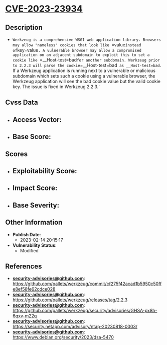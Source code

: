 
# [CVE-2023-23934](https://github.com/pallets/werkzeug/commit/cf275f42acad1b5950c50ffe8ef58fe62cdce028)

## Description

- `Werkzeug is a comprehensive WSGI web application library. Browsers may allow "nameless" cookies that look like `=value` instead of `key=value`. A vulnerable browser may allow a compromised application on an adjacent subdomain to exploit this to set a cookie like `=__Host-test=bad` for another subdomain. Werkzeug prior to 2.2.3 will parse the cookie `=__Host-test=bad` as __Host-test=bad`. If a Werkzeug application is running next to a vulnerable or malicious subdomain which sets such a cookie using a vulnerable browser, the Werkzeug application will see the bad cookie value but the valid cookie key. The issue is fixed in Werkzeug 2.2.3.`

## Cvss Data

- **Access Vector**:
  - 
- **Base Score**:
  - 

## Scores

- **Exploitability Score**:
  - 
- **Impact Score**:
  - 
- **Base Severity**:
  - 

## Other Information

- **Publish Date**:
  - 2023-02-14 20:15:17
- **Vulnerability Status**:
  - Modified

## References

- **security-advisories@github.com**: https://github.com/pallets/werkzeug/commit/cf275f42acad1b5950c50ffe8ef58fe62cdce028
- **security-advisories@github.com**: https://github.com/pallets/werkzeug/releases/tag/2.2.3
- **security-advisories@github.com**: https://github.com/pallets/werkzeug/security/advisories/GHSA-px8h-6qxv-m22q
- **security-advisories@github.com**: https://security.netapp.com/advisory/ntap-20230818-0003/
- **security-advisories@github.com**: https://www.debian.org/security/2023/dsa-5470
